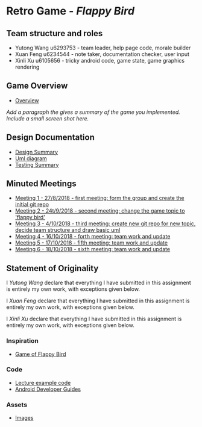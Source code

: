 # Retro Game - _Flappy Bird_

## Team structure and roles 
+ Yutong Wang u6293753 - team leader, help page code, morale builder
+ Xuan Feng u6234544 - note taker, documentation checker, user input
+ Xinli Xu u6105656 - tricky android code, game state, game graphics rendering

## Game Overview 
+ [Overview](https://gitlab.cecs.anu.edu.au/u6234544/RetroGame2018s2/wikis/Overview)

_Add a paragraph the gives a summary of the game you implemented. Include a small screen shot here._

## Design Documentation 
+ [Design Summary](https://gitlab.cecs.anu.edu.au/u6234544/RetroGame2018s2/wikis/design-summary)
+ [Uml diagram](https://gitlab.cecs.anu.edu.au/u6234544/RetroGame2018s2/wikis/UML-diagram)
+ [Testing Summary](https://gitlab.cecs.anu.edu.au/u6234544/RetroGame2018s2/wikis/Testing-Summary)

## Minuted Meetings
+ [Meeting 1 - 27/8/2018 - first meeting: form the group and create the initial git repo](https://gitlab.cecs.anu.edu.au/u6234544/RetroGame2018s2/wikis/27/27th-Aug-First-meeting:-Form-the-group-and-create-the-initial-git-repo)
+ [Meeting 2 - 24t/9/2018 - second meeting: change the game topic to 'flappy bird' ](https://gitlab.cecs.anu.edu.au/u6234544/RetroGame2018s2/wikis/24/24th-Sep-Second-meeting:-Change-the-game-topic-to-'Flappy-bird')
+ [Meeting 3 - 4/10/2018 - third meeting: create new git repo for new topic, decide team structure and draw basic uml](https://gitlab.cecs.anu.edu.au/u6234544/RetroGame2018s2/wikis/4/4thOct-Third-meeting:-Create-new-git-repo-for-new-topic,-decide-team-structure-and-draw-basic-UML)
+ [Meeting 4 - 16/10/2018 - forth meeting: team work and update](https://gitlab.cecs.anu.edu.au/u6234544/RetroGame2018s2/wikis/16th-Oct-Forth-meeting:)
+ [Meeting 5 - 17/10/2018 - fifth meeting: team work and update](https://gitlab.cecs.anu.edu.au/u6234544/RetroGame2018s2/wikis/17/10-Fifth-meeting:)
+ [Meeting 6 - 18/10/2018 - sixth meeting: team work and update](https://gitlab.cecs.anu.edu.au/u6234544/RetroGame2018s2/wikis/18/10-Sixth-meeting:)

## Statement of Originality

I _Yutong Wang_ declare that everything I have submitted in this
assignment is entirely my own work, with exceptions given below.

I _Xuan Feng_ declare that everything I have submitted in this
assignment is entirely my own work, with exceptions given below.

I _Xinli Xu_ declare that everything I have submitted in this
assignment is entirely my own work, with exceptions given below.

### Inspiration

+ [Game of Flappy Bird](https://flappybird.io/)

### Code

+ [Lecture example code](https://gitlab.cecs.anu.edu.au/u4033585/SpaceInvader2.git)
+ [Android Developer Guides](https://developer.android.com/guide/)

### Assets 

+ [Images](https://www.kisspng.com/free/flappy-bird.html)
